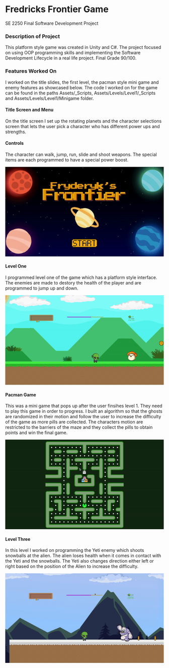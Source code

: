 # Fredricks Frontier Game
SE 2250 Final Software Development Project 

### Description of Project
This platform style game was created in Unity and C#. The project focused on using OOP programming skills and implementing the Software Development Lifecycle in a real life project. Final Grade 90/100. 

### Features Worked On
I worked on the title slides, the first level, the pacman style mini game and enemy features as showcased below. The code I worked on for the game can be found in the paths Assets/_Scripts, Assets/Levels/Level1/_Scripts and Assets/Levels/Level1/Minigame folder. 

#### Title Screen and Menu
On the title screen I set up the rotating planets and the character selections screen that lets the user pick a character who has different power ups and strengths.

#### Controls
The character can walk, jump, run, slide and shoot weapons. The special items are each programmed to have a special power boost. 

![](Title.gif)

#### Level One
I programmed level one of the game which has a platform style interface. The enemies are made to destory the health of the player and are programmed to jump up and down.

![](LevelOne.gif)

#### Pacman Game
This was a mini game that pops up after the user finsihes level 1. They need to play this game in order to progress. I built an algorithm so that the ghosts are randomized in their motion and follow the user to increase the difficulty of the game as more pills are collected. The characters motion are restricted to the barriers of the maze and they collect the pills to obtain points and win the final game. 

![](Pacman.gif)

#### Level Three
In this level I worked on programming the Yeti enemy which shoots snowballs at the alien. The alien loses health when it comes in contact with the Yeti and the snowballs. The Yeti also changes direction either left or right based on the position of the Alien to increase the difficulty. 

![](LevelThree.gif)
